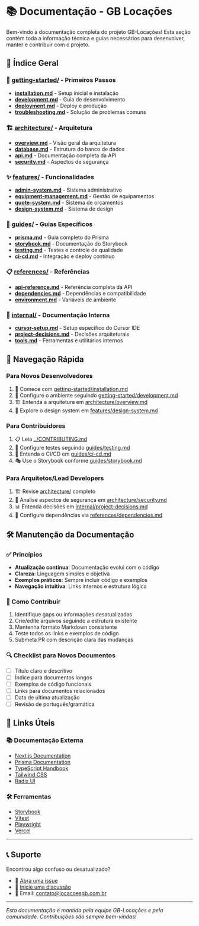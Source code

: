 # 📚 Documentação - GB Locações

Bem-vindo à documentação completa do projeto GB-Locações! Esta seção contém toda
a informação técnica e guias necessários para desenvolver, manter e contribuir
com o projeto.

## 📖 Índice Geral

### 🚀 [getting-started/](./getting-started/) - Primeiros Passos

- **[installation.md](./getting-started/installation.md)** - Setup inicial e
  instalação
- **[development.md](./getting-started/development.md)** - Guia de
  desenvolvimento
- **[deployment.md](./getting-started/deployment.md)** - Deploy e produção
- **[troubleshooting.md](./getting-started/troubleshooting.md)** - Solução de
  problemas comuns

### 🏗️ [architecture/](./architecture/) - Arquitetura

- **[overview.md](./architecture/overview.md)** - Visão geral da arquitetura
- **[database.md](./architecture/database.md)** - Estrutura do banco de dados
- **[api.md](./architecture/api.md)** - Documentação completa da API
- **[security.md](./architecture/security.md)** - Aspectos de segurança

### ✨ [features/](./features/) - Funcionalidades

- **[admin-system.md](./features/admin-system.md)** - Sistema administrativo
- **[equipment-management.md](./features/equipment-management.md)** - Gestão de
  equipamentos
- **[quote-system.md](./features/quote-system.md)** - Sistema de orçamentos
- **[design-system.md](./features/design-system.md)** - Sistema de design

### 📖 [guides/](./guides/) - Guias Específicos

- **[prisma.md](./guides/prisma.md)** - Guia completo do Prisma
- **[storybook.md](./guides/storybook.md)** - Documentação do Storybook
- **[testing.md](./guides/testing.md)** - Testes e controle de qualidade
- **[ci-cd.md](./guides/ci-cd.md)** - Integração e deploy contínuo

### 📋 [references/](./references/) - Referências

- **[api-reference.md](./references/api-reference.md)** - Referência completa da
  API
- **[dependencies.md](./references/dependencies.md)** - Dependências e
  compatibilidade
- **[environment.md](./references/environment.md)** - Variáveis de ambiente

### 🔧 [internal/](./internal/) - Documentação Interna

- **[cursor-setup.md](./internal/cursor-setup.md)** - Setup específico do Cursor
  IDE
- **[project-decisions.md](./internal/project-decisions.md)** - Decisões
  arquiteturais
- **[tools.md](./internal/tools.md)** - Ferramentas e utilitários internos

## 🎯 Navegação Rápida

### Para Novos Desenvolvedores

1. 📖 Comece com
   [getting-started/installation.md](./getting-started/installation.md)
2. 🔧 Configure o ambiente seguindo
   [getting-started/development.md](./getting-started/development.md)
3. 🏗️ Entenda a arquitetura em
   [architecture/overview.md](./architecture/overview.md)
4. 🎨 Explore o design system em
   [features/design-system.md](./features/design-system.md)

### Para Contribuidores

1. 📋 Leia [../CONTRIBUTING.md](../CONTRIBUTING.md)
2. 🧪 Configure testes seguindo [guides/testing.md](./guides/testing.md)
3. 🔄 Entenda o CI/CD em [guides/ci-cd.md](./guides/ci-cd.md)
4. 🎭 Use o Storybook conforme [guides/storybook.md](./guides/storybook.md)

### Para Arquitetos/Lead Developers

1. 🏗️ Revise [architecture/](./architecture/) completo
2. 🔐 Analise aspectos de segurança em
   [architecture/security.md](./architecture/security.md)
3. 📊 Entenda decisões em
   [internal/project-decisions.md](./internal/project-decisions.md)
4. 🔗 Configure dependências via
   [references/dependencies.md](./references/dependencies.md)

## 🛠️ Manutenção da Documentação

### ✅ Princípios

- **Atualização contínua**: Documentação evolui com o código
- **Clareza**: Linguagem simples e objetiva
- **Exemplos práticos**: Sempre incluir código e exemplos
- **Navegação intuitiva**: Links internos e estrutura lógica

### 📝 Como Contribuir

1. Identifique gaps ou informações desatualizadas
2. Crie/edite arquivos seguindo a estrutura existente
3. Mantenha formato Markdown consistente
4. Teste todos os links e exemplos de código
5. Submeta PR com descrição clara das mudanças

### 🔍 Checklist para Novos Documentos

- [ ] Título claro e descritivo
- [ ] Índice para documentos longos
- [ ] Exemplos de código funcionais
- [ ] Links para documentos relacionados
- [ ] Data de última atualização
- [ ] Revisão de português/gramática

## 🔗 Links Úteis

### 📚 Documentação Externa

- [Next.js Documentation](https://nextjs.org/docs)
- [Prisma Documentation](https://www.prisma.io/docs)
- [TypeScript Handbook](https://www.typescriptlang.org/docs)
- [Tailwind CSS](https://tailwindcss.com/docs)
- [Radix UI](https://www.radix-ui.com/primitives/docs/overview/introduction)

### 🛠️ Ferramentas

- [Storybook](https://storybook.js.org/docs)
- [Vitest](https://vitest.dev/guide)
- [Playwright](https://playwright.dev/docs/intro)
- [Vercel](https://vercel.com/docs)

---

## 📞 Suporte

Encontrou algo confuso ou desatualizado?

- 🐛 [Abra uma issue](https://github.com/GBLocacoes/GB-Locacoes/issues)
- 💬
  [Inicie uma discussão](https://github.com/GBLocacoes/GB-Locacoes/discussions)
- 📧 Email: contato@locacoesgb.com.br

---

_Esta documentação é mantida pela equipe GB-Locações e pela comunidade.
Contribuições são sempre bem-vindas!_
